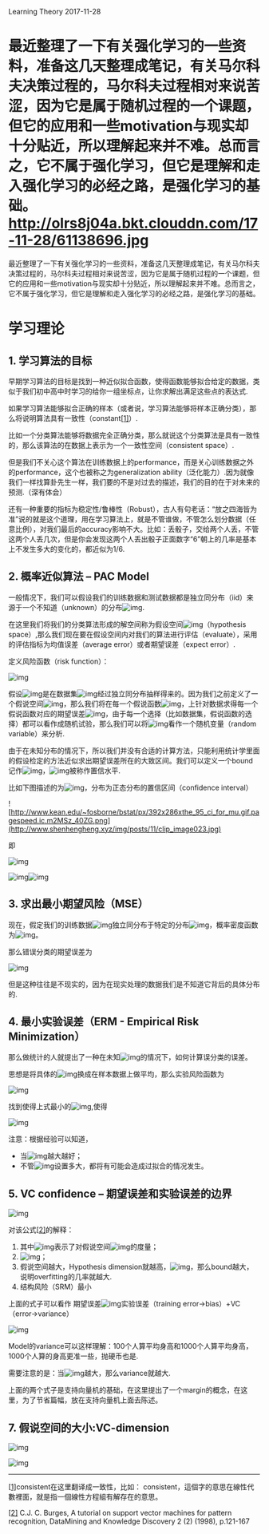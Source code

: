 Learning Theory
2017-11-28

最近整理了一下有关强化学习的一些资料，准备这几天整理成笔记，有关马尔科夫决策过程的，马尔科夫过程相对来说苦涩，因为它是属于随机过程的一个课题，但它的应用和一些motivation与现实却十分贴近，所以理解起来并不难。总而言之，它不属于强化学习，但它是理解和走入强化学习的必经之路，是强化学习的基础。
http://olrs8j04a.bkt.clouddn.com/17-11-28/61138696.jpg
===

最近整理了一下有关强化学习的一些资料，准备这几天整理成笔记，有关马尔科夫决策过程的，马尔科夫过程相对来说苦涩，因为它是属于随机过程的一个课题，但它的应用和一些motivation与现实却十分贴近，所以理解起来并不难。总而言之，它不属于强化学习，但它是理解和走入强化学习的必经之路，是强化学习的基础。

# 学习理论

## 1. 学习算法的目标

早期学习算法的目标是找到一种近似拟合函数，使得函数能够拟合给定的数据，类似于我们初中高中时学习的给你一组坐标点，让你求解出满足这些点的表达式.

如果学习算法能够拟合正确的样本（或者说，学习算法能够将样本正确分类），那么将说明算法具有一致性（constant[[1\]](#_ftn1)）.

比如一个分类算法能够将数据完全正确分类，那么就说这个分类算法是具有一致性的，那么该算法的在数据上表示为一个一致性空间（consistent space）.

但是我们不关心这个算法在训练数据上的performance，而是关心训练数据之外的performance，这个也被称之为generalization ability（泛化能力）.因为就像我们一样找算卦先生一样，我们要的不是对过去的描述，我们的目的在于对未来的预测.（深有体会）

还有一种重要的指标为稳定性/鲁棒性（Robust），古人有句老话：“放之四海皆为准”说的就是这个道理，用在学习算法上，就是不管谁做，不管怎么划分数据（任意比例），对我们最后的accuracy影响不大。比如：丢骰子，交给两个人丢，不管这两个人丢几次，但是你会发现这两个人丢出骰子正面数字“6”朝上的几率是基本上不发生多大的变化的，都近似为1/6.

## 2. 概率近似算法 – PAC Model

一般情况下，我们可以假设我们的训练数据和测试数据都是独立同分布（iid）来源于一个不知道（unknown）的分布![img](http://www.shenhengheng.xyz/img/posts/11/clip_image002.png).

在这里我们将我们的分类算法形成的解空间称为假设空间![img](http://www.shenhengheng.xyz/img/posts/11/clip_image004.png)（hypothesis space）,那么我们现在要在假设空间内对我们的算法进行评估（evaluate），采用的评估指标为均值误差（average error）或者期望误差（expect error）.

定义风险函数（risk function）：

![img](http://www.shenhengheng.xyz/img/posts/11/clip_image006.png)

假设![img](http://www.shenhengheng.xyz/img/posts/11/clip_image008.png)是在数据集![img](http://www.shenhengheng.xyz/img/posts/11/clip_image002.png)经过独立同分布抽样得来的。因为我们之前定义了一个假说空间![img](http://www.shenhengheng.xyz/img/posts/11/clip_image011.png)，那么我们将在每一个假说函数![img](http://www.shenhengheng.xyz/img/posts/11/clip_image013.png)，上针对数据求得每一个假说函数对应的期望误差![img](http://www.shenhengheng.xyz/img/posts/11/clip_image015.png)，由于每一个选择（比如数据集，假说函数的选择）都可以看作成随机试验，那么我们可以将![img](http://www.shenhengheng.xyz/img/posts/11/clip_image015.png)看作一个随机变量（random variable）来分析.

由于在未知分布的情况下，所以我们并没有合适的计算方法，只能利用统计学里面的假设检定的方法近似求出期望误差所在的大致区间。我们可以定义一个bound记作![img](http://www.shenhengheng.xyz/img/posts/11/clip_image017.png)，![img](http://www.shenhengheng.xyz/img/posts/11/clip_image019.png)被称作置信水平.

比如下图描述的为![img](http://www.shenhengheng.xyz/img/posts/11/clip_image021.png)，分布为正态分布的置信区间（confidence interval）

![http://www.kean.edu/~fosborne/bstat/px/392x286xthe_95_ci_for_mu.gif.pagespeed.ic.m2MSz_40ZG.png](http://www.shenhengheng.xyz/img/posts/11/clip_image023.jpg)

即

![img](http://www.shenhengheng.xyz/img/posts/11/clip_image025.png)

![img](http://www.shenhengheng.xyz/img/posts/11/clip_image027.png)![img](http://www.shenhengheng.xyz/img/posts/11/clip_image029.png)

## 3. 求出最小期望风险（MSE）

现在，假定我们的训练数据![img](http://www.shenhengheng.xyz/img/posts/11/clip_image031.png)独立同分布于特定的分布![img](http://www.shenhengheng.xyz/img/posts/11/clip_image002.png)，概率密度函数为![img](http://www.shenhengheng.xyz/img/posts/11/clip_image034.png)。

那么错误分类的期望误差为

![img](http://www.shenhengheng.xyz/img/posts/11/clip_image036.png)

但是这种往往是不现实的，因为在现实处理的数据我们是不知道它背后的具体分布的.

## 4. 最小实验误差（ERM - Empirical Risk Minimization）

那么做统计的人就提出了一种在未知![img](http://www.shenhengheng.xyz/img/posts/11/clip_image038.png)的情况下，如何计算误分类的误差。

思想是将具体的![img](http://www.shenhengheng.xyz/img/posts/11/clip_image040.png)换成在样本数据上做平均，那么实验风险函数为

![img](http://www.shenhengheng.xyz/img/posts/11/clip_image042.png)

找到使得上式最小的![img](http://www.shenhengheng.xyz/img/posts/11/clip_image044.png),使得

![img](http://www.shenhengheng.xyz/img/posts/11/clip_image046.png)

注意：根据经验可以知道，

- 当![img](http://www.shenhengheng.xyz/img/posts/11/clip_image048.png)越大越好；
- 不管![img](http://www.shenhengheng.xyz/img/posts/11/clip_image048.png)设置多大，都将有可能会造成过拟合的情况发生。

## 5. VC confidence – 期望误差和实验误差的边界

![img](http://www.shenhengheng.xyz/img/posts/11/clip_image051.png)

对该公式[[2\]](#_ftn2)的解释：

1. 其中![img](http://www.shenhengheng.xyz/img/posts/11/clip_image053.png)表示了对假说空间![img](http://www.shenhengheng.xyz/img/posts/11/clip_image011.png)的度量；
2. ![img](http://www.shenhengheng.xyz/img/posts/11/clip_image056.png)；
3. 假说空间越大，Hypothesis dimension就越高，![img](http://www.shenhengheng.xyz/img/posts/11/clip_image058.png)，那么bound越大，说明overfitting的几率就越大.
4. 结构风险（SRM）最小

上面的式子可以看作 期望误差![img](http://www.shenhengheng.xyz/img/posts/11/clip_image060.png)实验误差（training error->bias）+VC（error->variance）        

![img](http://www.shenhengheng.xyz/img/posts/11/clip_image062.jpg)

Model的variance可以这样理解：100个人算平均身高和1000个人算平均身高，1000个人算的身高更准一些，抛硬币也是.

需要注意的是：当![img](http://www.shenhengheng.xyz/img/posts/11/clip_image053.png)越大，那么variance就越大.

上面的两个式子是支持向量机的基础，在这里提出了一个margin的概念，在这里，为了节省篇幅，放在支持向量机上面去陈述。

## 7. 假说空间的大小:VC-dimension 

![img](http://www.shenhengheng.xyz/img/posts/11/clip_image065.jpg)

![img](http://www.shenhengheng.xyz/img/posts/11/clip_image067.jpg)

------

[[1\]](#_ftnref1)consistent在这里翻译成一致性，比如： consistent，這個字的意思在線性代數裡面，就是指一個線性方程組有解存在的意思。

[[2\]](#_ftnref2) C.J. C. Burges, A tutorial on support vector machines for pattern recognition, DataMining and Knowledge Discovery 2 (2) (1998), p.121-167